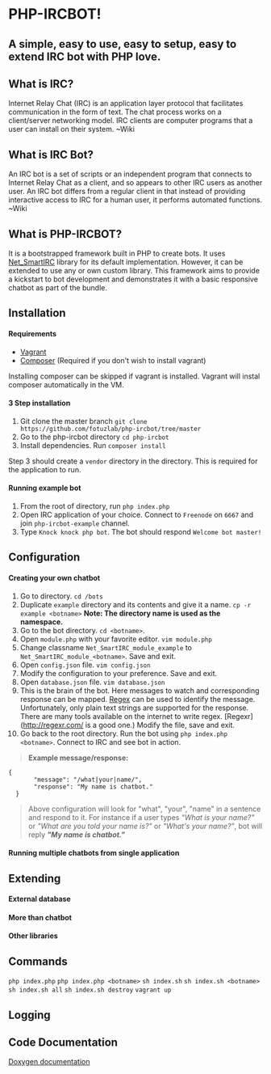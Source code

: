 PHP-IRCBOT!
===================


A simple, easy to use, easy to setup, easy to extend IRC bot with PHP love.
----------

What is IRC?
-------------
Internet Relay Chat (IRC) is an application layer protocol that facilitates communication in the form of text. The chat process works on a client/server networking model. IRC clients are computer programs that a user can install on their system.
~Wiki

What is IRC Bot?
-------------
An IRC bot is a set of scripts or an independent program that connects to Internet Relay Chat as a client, and so appears to other IRC users as another user. An IRC bot differs from a regular client in that instead of providing interactive access to IRC for a human user, it performs automated functions.
~Wiki

What is PHP-IRCBOT?
-------------
It is a bootstrapped framework built in PHP to create bots. It uses [Net_SmartIRC](https://github.com/pear/Net_SmartIRC) library for its default implementation. However, it can be extended to use any or own custom library. This framework aims to provide a kickstart to bot development and demonstrates it with a basic responsive chatbot as part of the bundle.

Installation
-------------
#### Requirements

- [Vagrant](https://www.vagrantup.com/)
- [Composer](https://getcomposer.org/) (Required if you don't wish to install vagrant)

Installing composer can be skipped if vagrant is installed. Vagrant will instal composer automatically in the VM.

#### 3 Step installation

 1. Git clone the master branch `git clone https://github.com/fotuzlab/php-ircbot/tree/master`
 2. Go to the php-ircbot directory `cd php-ircbot`
 3. Install dependencies. Run `composer install`

Step 3 should create a `vendor` directory in the directory. This is required for the application to run.
#### Running example bot

 1. From the root of directory, run `php index.php`
 2. Open IRC application of your choice. Connect to `Freenode` on `6667` and join `php-ircbot-example` channel.
 3. Type `Knock knock php bot`. The bot should respond `Welcome bot master!`

Configuration
-------------

#### Creating your own chatbot

 1. Go to directory. `cd /bots` 
 2. Duplicate `example` directory and its contents and give it a name.  `cp -r example <botname>`
 **Note:  The directory name is used as the namespace.**
 3. Go to the bot directory.  `cd <botname>`.
 4. Open `module.php` with your favorite editor. `vim module.php`
 5. Change classname `Net_SmartIRC_module_example` to `Net_SmartIRC_module_<botname>`. Save and exit.
 6. Open `config.json` file. `vim config.json`
 7. Modify the configuration to your preference. Save and exit.
 8. Open `database.json` file. `vim database.json`
 9. This is the brain of the bot. Here messages to watch and corresponding response can be mapped. [Regex](https://en.wikipedia.org/wiki/Regular_expression) can be used to identify the message. Unfortunately, only plain text strings are supported for the response.
There are many tools available on the internet to write regex. [Regexr](http://regexr.com/ is a good one.)
Modify the file, save and exit.
 10. Go back to the root directory. Run the bot using `php index.php <botname>`. Connect to IRC and see bot in action.

> **Example message/response:**
> 

    {
           "message": "/what|your|name/",
           "response": "My name is chatbot."
      }

 >Above configuration will look for "what", "your", "name" in a sentence and respond to it. For instance if a user types *"What is your name?"* or *"What are you told your name is?"* or *"What's your name?"*, bot will reply ***"My name is chatbot."***

#### Running multiple chatbots from single application

Extending
-------------
#### External database
#### More than chatbot
#### Other libraries

Commands
-------------

`php index.php`
`php index.php <botname>`
`sh index.sh`
`sh index.sh <botname>`
`sh index.sh all`
`sh index.sh destroy`
`vagrant up`

Logging
-------------

Code Documentation
-------------
[Doxygen documentation](https://fotuzlab.github.io/php-ircbot/html/)